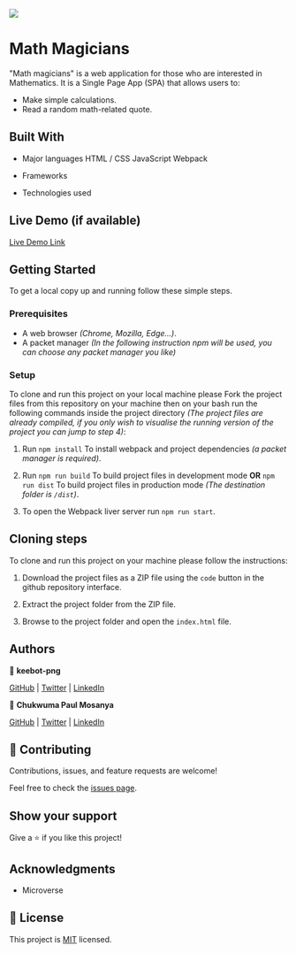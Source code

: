 ![](https://img.shields.io/badge/Microverse-blueviolet)

# Math Magicians

"Math magicians" is a web application for those who are interested in Mathematics. It is a Single Page App (SPA) that allows users to:

- Make simple calculations.
- Read a random math-related quote.

## Built With

- Major languages
    HTML / CSS
    JavaScript
    Webpack

- Frameworks

- Technologies used

## Live Demo (if available)

[Live Demo Link](https://livedemo.com)


## Getting Started

To get a local copy up and running follow these simple steps.

### Prerequisites

  - A web browser _(Chrome, Mozilla, Edge...)_.
  - A packet manager _(In the following instruction npm will be used, you can choose any packet manager you like)_

### Setup

  To clone and run this project on your local machine please Fork the project files from this repository on your machine then on your bash run the following commands inside the project directory _(The project files are already compiled, if you only wish to visualise the running version of the project you can jump to step 4)_: 

1. Run `npm install` To install webpack and project dependencies _(a packet manager is required)_.

2. Run `npm run build` To build project files in development mode **OR** `npm run dist` To build project files in production mode _(The destination folder is `/dist`)_.

3. To open the Webpack liver server run `npm run start`.

## Cloning steps

  To clone and run this project on your machine please follow the instructions: 

1. Download the project files as a ZIP file using the `code` button in the github repository interface.

2. Extract the project folder from the ZIP file.

3. Browse to the project folder and open the `index.html` file.


## Authors

👤 **keebot-png**

[GitHub](https://github.com/keebot-png) | [Twitter](https://twitter.com/KeenanBotes) | [LinkedIn](https://www.linkedin.com/in/keenan-botes-947043160)

👤 **Chukwuma Paul Mosanya**

[GitHub](https://github.com/blase147) | [Twitter](https://twitter.com/DevUmerZia) | [LinkedIn](https://www.linkedin.com/in/chukwuma-mosanya-34645388)

## 🤝 Contributing

Contributions, issues, and feature requests are welcome!

Feel free to check the [issues page](../../issues/).

## Show your support

Give a ⭐️ if you like this project!

## Acknowledgments

- Microverse

## 📝 License

This project is [MIT](./license) licensed.